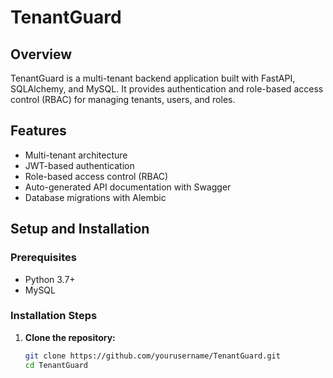 # TenantGuard

## Overview

TenantGuard is a multi-tenant backend application built with FastAPI, SQLAlchemy, and MySQL. It provides authentication and role-based access control (RBAC) for managing tenants, users, and roles.

## Features

- Multi-tenant architecture
- JWT-based authentication
- Role-based access control (RBAC)
- Auto-generated API documentation with Swagger
- Database migrations with Alembic

## Setup and Installation

### Prerequisites

- Python 3.7+
- MySQL

### Installation Steps

1. **Clone the repository:**
   ```sh
   git clone https://github.com/yourusername/TenantGuard.git
   cd TenantGuard
